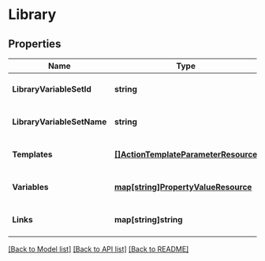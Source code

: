 # Library

## Properties
Name | Type | Description | Notes
------------ | ------------- | ------------- | -------------
**LibraryVariableSetId** | **string** |  | [optional] [default to null]
**LibraryVariableSetName** | **string** |  | [optional] [default to null]
**Templates** | [**[]ActionTemplateParameterResource**](ActionTemplateParameterResource.md) |  | [optional] [default to null]
**Variables** | [**map[string]PropertyValueResource**](PropertyValueResource.md) |  | [optional] [default to null]
**Links** | **map[string]string** |  | [optional] [default to null]

[[Back to Model list]](../README.md#documentation-for-models) [[Back to API list]](../README.md#documentation-for-api-endpoints) [[Back to README]](../README.md)


